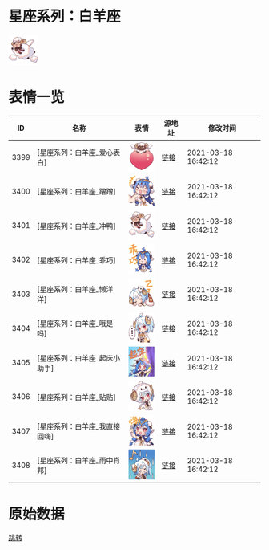 # 星座系列：白羊座

<img src="./cover.png" height="60" alt="cover" />

# 表情一览

|ID|名称|表情|源地址|修改时间|
|----|----|----|----|----|
|3399|[星座系列：白羊座_爱心表白]|<img src="./pic/003399_%5B星座系列：白羊座_爱心表白%5D.png" height="60" alt="爱心表白"/>|[链接](http://i0.hdslb.com/bfs/emote/05ddf965d9a38348d84e49fd2982769346cd7378.png)|2021-03-18 16:42:12|
|3400|[星座系列：白羊座_蹭蹭]|<img src="./pic/003400_%5B星座系列：白羊座_蹭蹭%5D.png" height="60" alt="蹭蹭"/>|[链接](http://i0.hdslb.com/bfs/emote/df1e8c8857051fe19c669b596ae5ec1f6a921be6.png)|2021-03-18 16:42:12|
|3401|[星座系列：白羊座_冲鸭]|<img src="./pic/003401_%5B星座系列：白羊座_冲鸭%5D.png" height="60" alt="冲鸭"/>|[链接](http://i0.hdslb.com/bfs/emote/b61ce516831b09312c151a53161e71a08bb1632d.png)|2021-03-18 16:42:12|
|3402|[星座系列：白羊座_乖巧]|<img src="./pic/003402_%5B星座系列：白羊座_乖巧%5D.png" height="60" alt="乖巧"/>|[链接](http://i0.hdslb.com/bfs/emote/821eb15b0ccc106db2df48c4ac083394ee58c5fa.png)|2021-03-18 16:42:12|
|3403|[星座系列：白羊座_懒洋洋]|<img src="./pic/003403_%5B星座系列：白羊座_懒洋洋%5D.png" height="60" alt="懒洋洋"/>|[链接](http://i0.hdslb.com/bfs/emote/7b6545d56dce44dde6596b7b61b48a89ad98b508.png)|2021-03-18 16:42:12|
|3404|[星座系列：白羊座_哦是吗]|<img src="./pic/003404_%5B星座系列：白羊座_哦是吗%5D.png" height="60" alt="哦是吗"/>|[链接](http://i0.hdslb.com/bfs/emote/82adff8481b23b14aed634f3084afe60445d4bb9.png)|2021-03-18 16:42:12|
|3405|[星座系列：白羊座_起床小助手]|<img src="./pic/003405_%5B星座系列：白羊座_起床小助手%5D.png" height="60" alt="起床小助手"/>|[链接](http://i0.hdslb.com/bfs/emote/95d9a8d9e6a3b3b07a104e24c3a377c4c40789ba.png)|2021-03-18 16:42:12|
|3406|[星座系列：白羊座_贴贴]|<img src="./pic/003406_%5B星座系列：白羊座_贴贴%5D.png" height="60" alt="贴贴"/>|[链接](http://i0.hdslb.com/bfs/emote/40aa4126657c55b811d6a2074840a3ab285c49c5.png)|2021-03-18 16:42:12|
|3407|[星座系列：白羊座_我直接回嗨]|<img src="./pic/003407_%5B星座系列：白羊座_我直接回嗨%5D.png" height="60" alt="我直接回嗨"/>|[链接](http://i0.hdslb.com/bfs/emote/8562e9127bb47203e3b579bdf272e846f15aed23.png)|2021-03-18 16:42:12|
|3408|[星座系列：白羊座_雨中肖邦]|<img src="./pic/003408_%5B星座系列：白羊座_雨中肖邦%5D.png" height="60" alt="雨中肖邦"/>|[链接](http://i0.hdslb.com/bfs/emote/e14d02451313018c2b9711ea2d103840b0a92276.png)|2021-03-18 16:42:12|

# 原始数据

[跳转](./raw.json)


